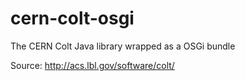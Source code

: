 cern-colt-osgi
==============

The CERN Colt Java library wrapped as a OSGi bundle

Source: http://acs.lbl.gov/software/colt/
